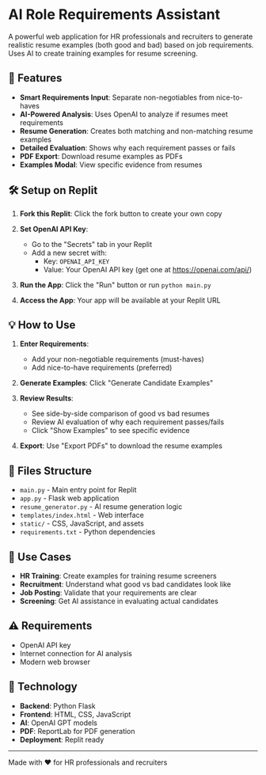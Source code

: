 # AI Role Requirements Assistant

A powerful web application for HR professionals and recruiters to generate realistic resume examples (both good and bad) based on job requirements. Uses AI to create training examples for resume screening.

## 🚀 Features

- **Smart Requirements Input**: Separate non-negotiables from nice-to-haves
- **AI-Powered Analysis**: Uses OpenAI to analyze if resumes meet requirements
- **Resume Generation**: Creates both matching and non-matching resume examples
- **Detailed Evaluation**: Shows why each requirement passes or fails
- **PDF Export**: Download resume examples as PDFs
- **Examples Modal**: View specific evidence from resumes

## 🛠️ Setup on Replit

1. **Fork this Replit**: Click the fork button to create your own copy

2. **Set OpenAI API Key**: 
   - Go to the "Secrets" tab in your Replit
   - Add a new secret with:
     - Key: `OPENAI_API_KEY`  
     - Value: Your OpenAI API key (get one at https://openai.com/api/)

3. **Run the App**: Click the "Run" button or run `python main.py`

4. **Access the App**: Your app will be available at your Replit URL

## 💡 How to Use

1. **Enter Requirements**: 
   - Add your non-negotiable requirements (must-haves)
   - Add nice-to-have requirements (preferred)

2. **Generate Examples**: Click "Generate Candidate Examples"

3. **Review Results**: 
   - See side-by-side comparison of good vs bad resumes
   - Review AI evaluation of why each requirement passes/fails
   - Click "Show Examples" to see specific evidence

4. **Export**: Use "Export PDFs" to download the resume examples

## 🔧 Files Structure

- `main.py` - Main entry point for Replit
- `app.py` - Flask web application
- `resume_generator.py` - AI resume generation logic
- `templates/index.html` - Web interface
- `static/` - CSS, JavaScript, and assets
- `requirements.txt` - Python dependencies

## 🎯 Use Cases

- **HR Training**: Create examples for training resume screeners
- **Recruitment**: Understand what good vs bad candidates look like
- **Job Posting**: Validate that your requirements are clear
- **Screening**: Get AI assistance in evaluating actual candidates

## ⚠️ Requirements

- OpenAI API key
- Internet connection for AI analysis
- Modern web browser

## 🤖 Technology

- **Backend**: Python Flask
- **Frontend**: HTML, CSS, JavaScript  
- **AI**: OpenAI GPT models
- **PDF**: ReportLab for PDF generation
- **Deployment**: Replit ready

---

Made with ❤️ for HR professionals and recruiters